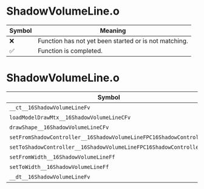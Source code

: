 # ShadowVolumeLine.o
| Symbol | Meaning 
| ------------- | ------------- 
| :x: | Function has not yet been started or is not matching. 
| :white_check_mark: | Function is completed. 


# ShadowVolumeLine.o
| Symbol | Decompiled? |
| ------------- | ------------- |
| `__ct__16ShadowVolumeLineFv` | :white_check_mark: |
| `loadModelDrawMtx__16ShadowVolumeLineCFv` | :white_check_mark: |
| `drawShape__16ShadowVolumeLineCFv` | :x: |
| `setFromShadowController__16ShadowVolumeLineFPC16ShadowController` | :white_check_mark: |
| `setToShadowController__16ShadowVolumeLineFPC16ShadowController` | :white_check_mark: |
| `setFromWidth__16ShadowVolumeLineFf` | :white_check_mark: |
| `setToWidth__16ShadowVolumeLineFf` | :white_check_mark: |
| `__dt__16ShadowVolumeLineFv` | :white_check_mark: |
